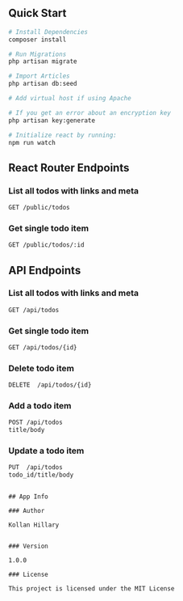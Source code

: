 ## Quick Start

``` bash
# Install Dependencies
composer install

# Run Migrations
php artisan migrate

# Import Articles
php artisan db:seed

# Add virtual host if using Apache

# If you get an error about an encryption key
php artisan key:generate

# Initialize react by running:
npm run watch
```

## React Router Endpoints

### List all todos with links and meta
``` bash
GET /public/todos
```
### Get single todo item
``` bash
GET /public/todos/:id
```



## API Endpoints

### List all todos with links and meta
``` bash
GET /api/todos
```
### Get single todo item
``` bash
GET /api/todos/{id}
```

### Delete todo item
``` bash
DELETE  /api/todos/{id}
```

### Add a todo item
``` bash
POST /api/todos
title/body
```

### Update a todo item
``` bash
PUT  /api/todos
todo_id/title/body
```


```

## App Info

### Author

Kollan Hillary


### Version

1.0.0

### License

This project is licensed under the MIT License
